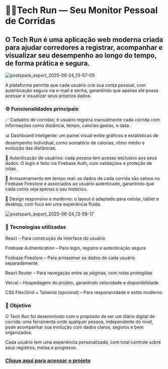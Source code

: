 # 🏃‍♂️Tech Run — Seu Monitor Pessoal de Corridas
## O Tech Run é uma aplicação web moderna criada para ajudar corredores a registrar, acompanhar e visualizar seu desempenho ao longo do tempo, de forma prática e segura.

![postspark_export_2025-06-24_13-57-05](https://github.com/user-attachments/assets/82257964-c320-4a4d-ad1b-2e92f44e9bf6)

A plataforma permite que cada usuário crie sua conta pessoal, com autenticação segura via e-mail e senha, garantindo que apenas ele possa acessar e visualizar seus próprios dados.

### ⚙️ Funcionalidades principais
✅ Cadastro de corridas: o usuário registra manualmente cada corrida com informações como distância, tempo, calorias gastas, e data.

📊 Dashboard inteligente: um painel visual exibe gráficos e estatísticas de desempenho individual, como somatório de calorias, ritmo médio e evolução das distâncias.

🔐 Autenticação de usuários: cada pessoa tem acesso exclusivo aos seus dados. O login é feito via Firebase Auth, com validações e proteção de rotas.

💾 Armazenamento em tempo real: os dados de cada corrida são salvos no Firebase Firestore e associados ao usuário autenticado, garantindo que cada conta veja apenas o seu histórico.

📱 Design responsivo e moderno: o layout é adaptado para celular, tablet e desktop, com foco em uma experiência fluida.

![postspark_export_2025-06-24_13-58-17](https://github.com/user-attachments/assets/25f5a42b-da8e-4755-9973-43b5dedd827e)

### 🧠 Tecnologias utilizadas
React – Para construção da interface do usuário

Firebase Authentication – Para login, registro e autenticação segura

Firebase Firestore – Para armazenar os dados de cada usuário separadamente

React Router – Para navegação entre as páginas, com rotas protegidas

Vercel – Hospedagem do projeto, garantindo velocidade e disponibilidade

CSS Flex/Grid + Tailwind (opcional) – Para responsividade e estilo moderno


### 🎯 Objetivo
O Tech Run foi desenvolvido com o propósito de ser um diário digital de corrida: uma ferramenta onde qualquer pessoa, independente do nível, pode acompanhar sua evolução com dados claros, seguros e bem organizados.

Cada usuário tem uma experiência personalizada, com total controle sobre seus registros, metas e progresso.

### [Clique aqui para acessar o projeto](https://tech-run.vercel.app)


